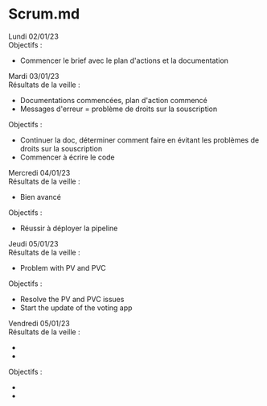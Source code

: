 # Scrum.md 

Lundi 02/01/23  
Objectifs :

* Commencer le brief avec le plan d'actions et la documentation

Mardi 03/01/23  
Résultats de la veille :

* Documentations commencées, plan d'action commencé
* Messages d'erreur = problème de droits sur la souscription

Objectifs :

* Continuer la doc, déterminer comment faire en évitant les problèmes de droits sur la souscription
* Commencer à écrire le code

Mercredi 04/01/23  
Résultats de la veille :

* Bien avancé

Objectifs :

* Réussir à déployer la pipeline

Jeudi 05/01/23  
Résultats de la veille :

* Problem with PV and PVC

Objectifs :

* Resolve the PV and PVC issues
* Start the update of the voting app

Vendredi 05/01/23  
Résultats de la veille :

* 
* 

Objectifs :

* 
* 